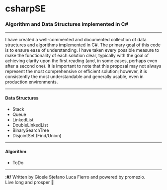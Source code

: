 # csharpSE
### Algorithm and Data Structures implemented in C#
---

I have created a well-commented and documented collection of data structures and algorithms implemented in C#. The primary goal of this code is to ensure ease of understanding. I have taken every possible measure to make the functionality of each solution clear, typically with the goal of achieving clarity upon the first reading (and, in some cases, perhaps even after a second one). It is important to note that this proposal may not always represent the most comprehensive or efficient solution; however, it is consistently the most understandable and generally usable, even in production environments.

---

#### Data Structures
- Stack
- Queue
- LinkedList
- DoubleLinkedList
- BinarySearchTree
- DisjointSet (Find/Union)

---

#### Algorithm
- ToDo

---

**:#/** Written by Gioele Stefano Luca Fierro and powered by promezio.  
Live long and prosper 🖖

